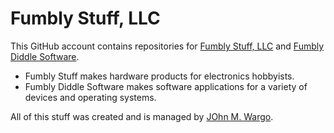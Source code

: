 # Fumbly Stuff, LLC

This GitHub account contains repositories for [Fumbly Stuff, LLC](http://fumblystuff.com) and [Fumbly Diddle Software](https://fumblydiddle.com).

+ Fumbly Stuff makes hardware products for electronics hobbyists.
+ Fumbly Diddle Software makes software applications for a variety of devices and operating systems.

All of this stuff was created and is managed by [JOhn M. Wargo](https://github.com/johnwargo).